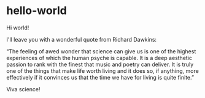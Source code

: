# hello-world


Hi world!

I'll leave you with a wonderful quote from Richard Dawkins:

“The feeling of awed wonder that science can give us is one of the highest experiences of which the human psyche is capable. It is a deep aesthetic passion to rank with the finest that music and poetry can deliver. It is truly one of the things that make life worth living and it does so, if anything, more effectively if it convinces us that the time we have for living is quite finite.”

Viva science!
